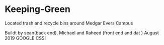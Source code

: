 # Keeping-Green

Located trash and recycle bins around Medgar Evers Campus

Buildt by sean(back end), Michael and Raheed (front end and dat ) August 2019 GOOGLE CSSI
